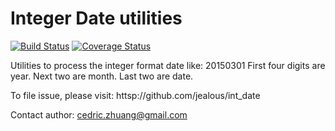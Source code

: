 # Integer Date utilities

[![Build Status](https://travis-ci.org/jealous/int_date.svg?branch=master)](https://travis-ci.org/jealous/int_date)
[![Coverage Status](https://coveralls.io/repos/jealous/int_date/badge.svg?branch=master&service=github)](https://coveralls.io/github/jealous/int_date?branch=master)

Utilities to process the integer format date like: 20150301
First four digits are year.  Next two are month.  Last two are date.

To file issue, please visit:
httsp://github.com/jealous/int_date

Contact author:
cedric.zhuang@gmail.com